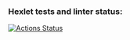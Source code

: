 ### Hexlet tests and linter status:
[![Actions Status](https://github.com/KustovAA/php-web-development-project-lvl4/workflows/hexlet-check/badge.svg)](https://github.com/KustovAA/php-web-development-project-lvl4/actions)